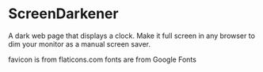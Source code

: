 # ScreenDarkener

A dark web page that displays a clock. Make it full screen in any browser to dim your monitor as a manual screen saver.

favicon is from flaticons.com
fonts are from Google Fonts
